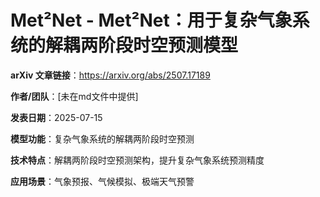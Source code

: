 # Met²Net - Met²Net：用于复杂气象系统的解耦两阶段时空预测模型

**arXiv 文章链接**：https://arxiv.org/abs/2507.17189

**作者/团队**：[未在md文件中提供]

**发表日期**：2025-07-15

**模型功能**：复杂气象系统的解耦两阶段时空预测

**技术特点**：解耦两阶段时空预测架构，提升复杂气象系统预测精度

**应用场景**：气象预报、气候模拟、极端天气预警